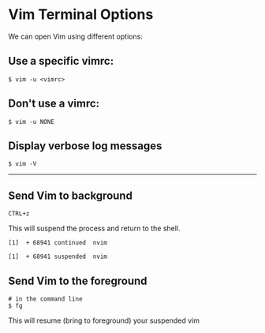 # Vim Terminal Options

We can open Vim using different options:


## Use a specific vimrc:

```
$ vim -u <vimrc>
```

## Don't use a vimrc:
```
$ vim -u NONE
```

## Display verbose log messages
```
$ vim -V
```

----
## Send Vim to background
```
CTRL+z
```

This will suspend the process and return to the shell.

```
[1]  + 68941 continued  nvim

[1]  + 68941 suspended  nvim
```

## Send Vim to the foreground
```
# in the command line
$ fg
```

This will resume (bring to foreground) your suspended vim
